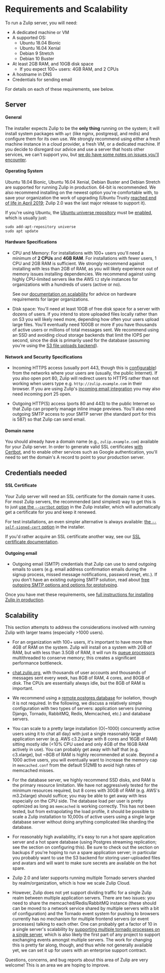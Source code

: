 # Requirements and Scalability

To run a Zulip server, you will need:
* A dedicated machine or VM
* A supported OS:
  * Ubuntu 18.04 Bionic
  * Ubuntu 16.04 Xenial
  * Debian 9 Stretch
  * Debian 10 Buster
* At least 2GB RAM, and 10GB disk space
  * If you expect 100+ users: 4GB RAM, and 2 CPUs
* A hostname in DNS
* Credentials for sending email

For details on each of these requirements, see below.

## Server

#### General

The installer expects Zulip to be the **only thing** running on the
system; it will install system packages with `apt` (like nginx,
postgresql, and redis) and configure them for its own use.  We
strongly recommend using either a fresh machine instance in a cloud
provider, a fresh VM, or a dedicated machine.  If you decide to
disregard our advice and use a server that hosts other services, we
can't support you, but
[we do have some notes on issues you'll encounter](install-existing-server.md).

#### Operating System

Ubuntu 18.04 Bionic, Ubuntu 16.04 Xenial, Debian Buster and Debian
Stretch are supported for running Zulip in production.  64-bit is
recommended.  We also recommend installing on the newest option you're
comfortable with, to save your organization the work of upgrading
(Ubuntu Trusty [reached end of life in April 2019][trusty-eol]; Zulip
2.0 was the last major release to support it).

If you're using Ubuntu, the
[Ubuntu universe repository][ubuntu-repositories] must be
[enabled][enable-universe], which is usually just:

```
sudo add-apt-repository universe
sudo apt update
```

[ubuntu-repositories]:
https://help.ubuntu.com/community/Repositories/Ubuntu
[enable-universe]: https://help.ubuntu.com/community/Repositories/CommandLine#Adding_the_Universe_and_Multiverse_Repositories

#### Hardware Specifications

* CPU and Memory: For installations with 100+ users you'll need a
  minimum of **2 CPUs** and **4GB RAM**. For installations with fewer
  users, 1 CPU and 2GB RAM is sufficient. We strongly recommend against
  installing with less than 2GB of RAM, as you will likely experience
  out of memory issues installing dependencies.  We recommend against
  using highly CPU-limited servers like the AWS `t2` style instances
  for organizations with a hundreds of users (active or no).

  See our
  [documentation on scalability](#scalability)
  for advice on hardware requirements for larger organizations.

* Disk space: You'll need at least 10GB of free disk space for a
  server with dozens of users. If you intend to store uploaded files
  locally rather than on S3 you will likely need more, depending how
  often your users upload large files.  You'll eventually need 100GB
  or more if you have thousands of active users or millions of total
  messages sent.  We recommend using an SSD and avoiding cloud storage
  backends that limit the IOPS per second, since the disk is primarily
  used for the database (assuming you're using the
  [S3 file uploads backend](../production/upload-backends.md)).

#### Network and Security Specifications

* Incoming HTTPS access (usually port 443, though this is
  [configurable](../production/deployment.html#using-an-alternate-port))
  from the networks where your users are (usually, the public
  Internet).  If you also open port 80, Zulip will redirect users to
  HTTPS rather than not working when users type
  e.g. `http://zulip.example.com` in their browser.  If you are using
  Zulip's [incoming email integration][email-mirror-code] you may also
  need incoming port 25 open.

[email-mirror-code]: https://github.com/zulip/zulip/blob/master/zerver/management/commands/email_mirror.py

* Outgoing HTTP(S) access (ports 80 and 443) to the public Internet so
  that Zulip can properly manage inline image previews.  You'll also
  need outgoing SMTP access to your SMTP server (the standard port for
  this is 587) so that Zulip can send email.

#### Domain name

You should already have a domain name (e.g., `zulip.example.com`)
available for your Zulip server. In order to generate valid SSL
certificates [with Certbot][doc-certbot], and to enable other services
such as Google authentication, you'll need to set the domain's
A record to point to your production server.

## Credentials needed

#### SSL Certificate

Your Zulip server will need an SSL certificate for the domain name it
uses.  For most Zulip servers, the recommended (and simplest) way to
get this is to just [use the `--certbot` option][doc-certbot] in the
Zulip installer, which will automatically get a certificate for you
and keep it renewed.

For test installations, an even simpler alternative is always
available: [the `--self-signed-cert` option][doc-self-signed] in the
installer.

If you'd rather acquire an SSL certificate another way, see our [SSL
certificate documentation](ssl-certificates.md).

[doc-certbot]: ssl-certificates.html#certbot-recommended
[doc-self-signed]: ssl-certificates.html#self-signed-certificate

#### Outgoing email

* Outgoing email (SMTP) credentials that Zulip can use to send
  outgoing emails to users (e.g. email address confirmation emails
  during the signup process, missed message notifications, password
  reset, etc.).  If you don't have an existing outgoing SMTP solution,
  read about
  [free outgoing SMTP options and options for prototyping](email.html#free-outgoing-email-services).

Once you have met these requirements, see [full instructions for installing
Zulip in production](../production/install.md).

[trusty-eol]: https://wiki.ubuntu.com/Releases

## Scalability

This section attempts to address the considerations involved with
running Zulip with larger teams (especially >1000 users).

* For an organization with 100+ users, it's important to have more
  than 4GB of RAM on the system.  Zulip will install on a system with
  2GB of RAM, but with less than 3.5GB of RAM, it will run its
  [queue processors](../subsystems/queuing.md) multithreaded to conserve memory;
  this creates a significant performance bottleneck.

* [chat.zulip.org](../contributing/chat-zulip-org.md), with thousands of user
  accounts and thousands of messages sent every week, has 8GB of RAM,
  4 cores, and 80GB of disk.  The CPUs are essentially always idle,
  but the 8GB of RAM is important.

* We recommend using a [remote postgres
  database](postgres.md) for isolation, though it is
  not required.  In the following, we discuss a relatively simple
  configuration with two types of servers: application servers
  (running Django, Tornado, RabbitMQ, Redis, Memcached, etc.) and
  database servers.

* You can scale to a pretty large installation (O(~1000) concurrently
  active users using it to chat all day) with just a single reasonably
  large application server (e.g. AWS c3.2xlarge with 8 cores and 16GB
  of RAM) sitting mostly idle (<10% CPU used and only 4GB of the 16GB
  RAM actively in use).  You can probably get away with half that
  (e.g. c3.xlarge), but ~8GB of RAM is highly recommended at scale.
  Beyond a 1000 active users, you will eventually want to increase the
  memory cap in `memcached.conf` from the default 512MB to avoid high
  rates of memcached misses.

* For the database server, we highly recommend SSD disks, and RAM is
  the primary resource limitation.  We have not aggressively tested
  for the minimum resources required, but 8 cores with 30GB of RAM
  (e.g. AWS's m3.2xlarge) should suffice; you may be able to get away
  with less especially on the CPU side.  The database load per user is
  pretty optimized as long as `memcached` is working correctly.  This
  has not been tested, but from extrapolating the load profile, it
  should be possible to scale a Zulip installation to 10,000s of
  active users using a single large database server without doing
  anything complicated like sharding the database.

* For reasonably high availability, it's easy to run a hot spare
  application server and a hot spare database (using Postgres
  streaming replication; see the section on configuring this).  Be
  sure to check out the section on backups if you're hoping to run a
  spare application server; in particular you probably want to use the
  S3 backend for storing user-uploaded files and avatars and will want
  to make sure secrets are available on the hot spare.

* Zulip 2.0 and later supports running multiple Tornado servers
  sharded by realm/organization, which is how we scale Zulip Cloud.

* However, Zulip does not yet support dividing traffic for a single
  Zulip realm between multiple application servers.  There are two
  issues: you need to share the memcached/Redis/RabbitMQ instance
  (these should can be moved to a network service shared by multiple
  servers with a bit of configuration) and the Tornado event system
  for pushing to browsers currently has no mechanism for multiple
  frontend servers (or event processes) talking to each other.  One
  can probably get a factor of 10 in a single server's scalability by
  [supporting multiple tornado processes on a single server](https://github.com/zulip/zulip/issues/372),
  which is also likely the first part of any project to support
  exchanging events amongst multiple servers.  The work for changing
  this is pretty far along, though, and thus while not generally
  available yet, we can set it up for users with an enterprise support
  contract.

Questions, concerns, and bug reports about this area of Zulip are very
welcome!  This is an area we are hoping to improve.
